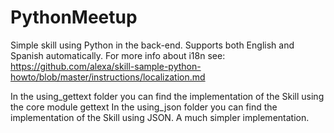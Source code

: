 # PythonMeetup
Simple skill using Python in the back-end. Supports both English and Spanish automatically.
For more info about i18n see: https://github.com/alexa/skill-sample-python-howto/blob/master/instructions/localization.md

In the using_gettext folder you can find the implementation of the Skill using the core module gettext
In the using_json folder you can find the implementation of the Skill using JSON. A much simpler implementation.
